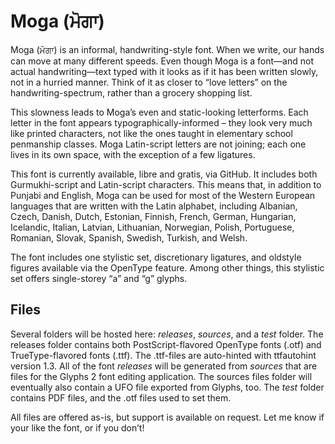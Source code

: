Moga (ਮੋਗਾ)
=========

Moga (ਮੋਗਾ) is an informal, handwriting-style font. When we write, our hands can move at many different speeds. Even though Moga is a font—and not actual handwriting—text typed with it looks as if it has been written slowly, not in a  hurried manner. Think of it as closer to “love letters” on the handwriting-spectrum, rather than a grocery shopping list.

This slowness leads to Moga’s even and static-looking letterforms. Each letter in the font appears typographically-informed – they look very much like printed characters, not like the ones taught in elementary school penmanship classes. Moga Latin-script letters are not joining; each one lives in its own space, with the exception of a few ligatures.

This font is currently available, libre and gratis, via GitHub.  It includes both Gurmukhi-script and Latin-script characters. This means that, in addition to Punjabi and English, Moga can be used for most of the Western European languages that are written with the Latin alphabet, including Albanian, Czech, Danish, Dutch, Estonian, Finnish, French, German, Hungarian, Icelandic, Italian, Latvian, Lithuanian, Norwegian, Polish, Portuguese, Romanian, Slovak, Spanish, Swedish, Turkish, and Welsh.

The font includes one stylistic set, discretionary ligatures, and oldstyle figures available via the <onum> OpenType feature. Among other things, this stylistic set offers single-storey “a” and “g” glyphs.

<h2>Files</h2>
Several folders will be hosted here: <em>releases</em>, <em>sources</em>, and a <em>test</em> folder. The releases folder contains both PostScript-flavored OpenType fonts (.otf) and TrueType-flavored fonts (.ttf). The .ttf-files are auto-hinted with ttfautohint version 1.3. All of the font <em>releases</em> will be generated from <em>sources</em> that are files for the Glyphs 2 font editing application. The sources files folder will eventually also contain a UFO file exported from Glyphs, too. The <em>test</em> folder contains PDF files, and the .otf files used to set them.

All files are offered as-is, but support is available on request. Let me know if your like the font, or if you don’t!
